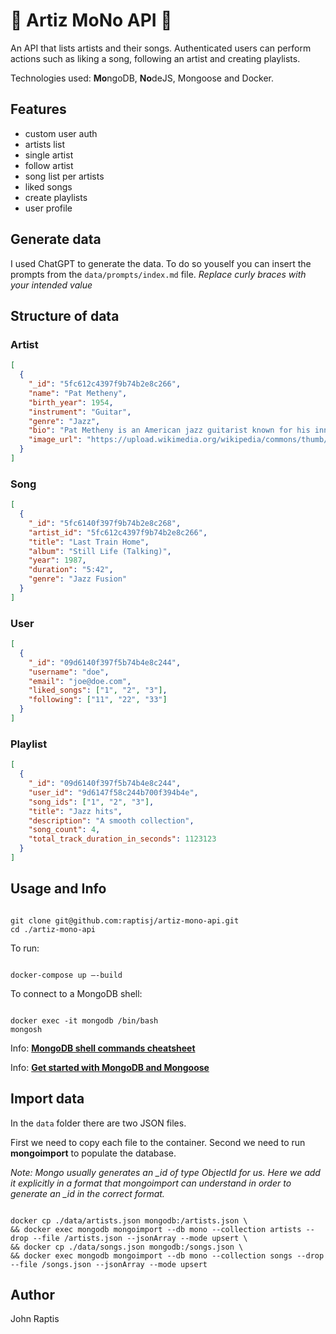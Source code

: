 # 🎹 Artiz MoNo API 🥁

An API that lists artists and their songs. Authenticated users can perform actions such as liking a song, following an artist and creating playlists.

Technologies used: **Mo**ngoDB, **No**deJS, Mongoose and Docker.

## Features

- custom user auth
- artists list
- single artist
- follow artist
- song list per artists
- liked songs
- create playlists
- user profile

## Generate data

I used ChatGPT to generate the data. To do so youself you can insert the prompts from the `data/prompts/index.md` file. _Replace curly braces with your intended value_

## Structure of data

### Artist

```json
[
  {
    "_id": "5fc612c4397f9b74b2e8c266",
    "name": "Pat Metheny",
    "birth_year": 1954,
    "instrument": "Guitar",
    "genre": "Jazz",
    "bio": "Pat Metheny is an American jazz guitarist known for his innovative and diverse musical style. He has won numerous awards, including 20 Grammy Awards across various categories. Metheny's work spans jazz fusion, contemporary jazz, and beyond, showcasing his virtuosity and creativity.",
    "image_url": "https://upload.wikimedia.org/wikipedia/commons/thumb/4/4c/Pat_Metheny.jpg/500px-Pat_Metheny.jpg"
  }
]
```

### Song

```json
[
  {
    "_id": "5fc6140f397f9b74b2e8c268",
    "artist_id": "5fc612c4397f9b74b2e8c266",
    "title": "Last Train Home",
    "album": "Still Life (Talking)",
    "year": 1987,
    "duration": "5:42",
    "genre": "Jazz Fusion"
  }
]
```

### User

```json
[
  {
    "_id": "09d6140f397f5b74b4e8c244",
    "username": "doe",
    "email": "joe@doe.com",
    "liked_songs": ["1", "2", "3"],
    "following": ["11", "22", "33"]
  }
]
```

### Playlist

```json
[
  {
    "_id": "09d6140f397f5b74b4e8c244",
    "user_id": "9d6147f58c244b700f394b4e",
    "song_ids": ["1", "2", "3"],
    "title": "Jazz hits",
    "description": "A smooth collection",
    "song_count": 4,
    "total_track_duration_in_seconds": 1123123
  }
]
```

## Usage and Info

```

git clone git@github.com:raptisj/artiz-mono-api.git
cd ./artiz-mono-api

```

To run:

```

docker-compose up —-build

```

To connect to a MongoDB shell:

```

docker exec -it mongodb /bin/bash
mongosh

```

Info: [**MongoDB shell commands cheatsheet**](https://dev.to/arantespp/mongodb-shell-commands-running-on-docker-101-1l73)

Info: [**Get started with MongoDB and Mongoose**](mongodb.com/developer/languages/javascript/getting-started-with-mongodb-and-mongoose/)

## Import data

In the `data` folder there are two JSON files.

First we need to copy each file to the container. Second we need to run **mongoimport** to populate the database.

_Note: Mongo usually generates an \_id of type ObjectId for us. Here we add it explicitly in a format that mongoimport can understand in order to generate an \_id in the correct format._

```

docker cp ./data/artists.json mongodb:/artists.json \
&& docker exec mongodb mongoimport --db mono --collection artists --drop --file /artists.json --jsonArray --mode upsert \
&& docker cp ./data/songs.json mongodb:/songs.json \
&& docker exec mongodb mongoimport --db mono --collection songs --drop --file /songs.json --jsonArray --mode upsert

```

## Author

John Raptis
